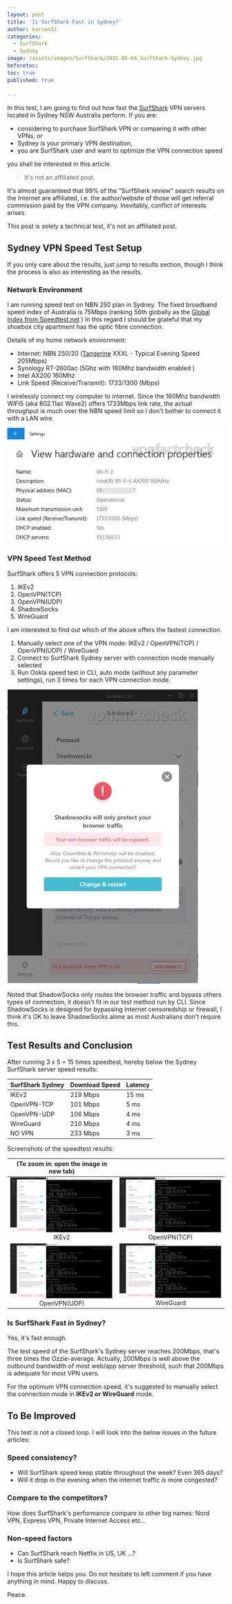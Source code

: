 ```yaml
---
layout: post
title: 'Is SurfShark Fast in Sydney?'
author: karson33
categories:
  - SurfShark
  - Sydney
image: /assets/images/SurfShark/2021-05-04_SurfShark-Sydney.jpg
beforetoc: 
toc: true
published: true

---
```


In this test, I am going to find out how fast the [SurfShark](https://surfshark.com/) VPN servers located in Sydney NSW Australia perform. If you are:

* considering to purchase SurfShark VPN or comparing it with other VPNs, or 
* Sydney is your primary VPN destination, 
* you are SurfShark user and want to optimize the VPN connection speed

you shall be interested in this article. 

> It's not an affiliated post.

It's almost guaranteed that 99% of the "SurfShark review" search results on the Internet are affiliated, i.e. the author/website of those will get referral commission paid by the VPN company. Inevitably, conflict of interests arises.

This post is solely a technical test, it's not an affiliated post.

## Sydney VPN Speed Test Setup

If you only care about the results, just jump to results section, though I think the process is also as interesting as the results.

### Network Environment

I am running speed test on NBN 250 plan in Sydney. The fixed broadband speed index of Australia is 75Mbps (ranking 56th globally as the [Global Index from Speedtest.net](https://www.speedtest.net/global-index) ) In this regard I should be grateful that my shoebox city apartment has the optic fibre connection. 

Details of my home network environment:

* Internet: NBN 250/20 ([Tangerine](https://www.tangerinetelecom.com.au) XXXL - Typical Evening Speed 205Mbps)
* Synology RT-2600ac (5Ghz with 160Mhz bandwidth enabled )
* Intel AX200 160Mhz
* Link Speed (Receive/Transmit): 1733/1300 (Mbps)

I wirelessly connect my computer to internet. Since the 160Mhz bandwidth WIFI5 (aka 802.11ac Wave2) offers 1733Mbps link rate, the actual throughput is much over the NBN speed limit so I don't bother to connect it with a LAN wire.

![Connection link rate when doing the test](../assets/images/SurfShark/2021-05-04_AX200.jpg)

### VPN Speed Test Method

SurfShark offers 5 VPN connection protocols: 

1. IKEv2
2. OpenVPN(TCP)
3. OpenVPN(UDP)
4. ShadowSocks
4. WireGuard

I am interested to find out which of the above offers the fastest connection.

1. Manually select one of the VPN mode: IKEv2 / OpenVPN(TCP) / OpenVPN(UDP) / WireGuard
2. Connect to SurfShark Sydney server with connection mode manually selected
3. Run Ookla speed test in CLI, auto mode (without any parameter settings), run 3 times for each VPN connection mode.

![SurfShark-ShadowSocks-Warning](../assets/images/SurfShark/2021-05-04_SurfShark-SS-Warning.jpg)

Noted that ShadowSocks only routes the browser traffic and bypass others types of connection, it doesn't fit in our test method run by CLI. Since ShadowSocks is designed for bypassing Internet censoredship or firewall, I think it's OK to leave ShadowSocks alone as most Australians don't require this. 

## Test Results and Conclusion

After running 3 x 5 = 15 times speedtest, hereby below the Sydney SurfShark server speed results:

| SurfShark Sydney | Download Speed | Latency |
|------------------|----------------|---------|
| IKEv2            | 219 Mbps       | 15 ms   |
| OpenVPN-TCP      | 101 Mbps       | 5 ms    |
| OpenVPN-UDP      | 106 Mbps       | 4 ms    |
| WireGuard        | 210 Mbps       | 4 ms    |
| NO VPN           | 233 Mbps       | 3 ms    |

Screenshots of the speedtest results:

| (To zoom in: open the image in new tab) |              |
|:--------------:|:--------------:|
| ![SurfShark Sydney IKEV2 Speedtest Results](../assets/images/SurfShark/2021-05-04_SurfShark-SYD-IKEV2.jpg)IKEv2        | ![SurfShark Sydney OpenVPN(TCP) Speedtest Results](../assets/images/SurfShark/2021-05-04_SurfShark-SYD-OpenVPNTCP.jpg)OpenVPN(TCP) |
| ![SurfShark Sydney OpenVPN(UDP) Speedtest Results](../assets/images/SurfShark/2021-05-04_SurfShark-SYD-OpenVPNUDP.jpg)OpenVPN(UDP) | ![SurfShark Sydney Wireguard Speedtest Results](../assets/images/SurfShark/2021-05-04_SurfShark-SYD-WIREGUARD.jpg)WireGuard    |


### Is SurfShark Fast in Sydney?

Yes, it's fast enough.

The test speed of the SurfShark's Sydney server reaches 200Mbps, that's three times the Ozzie-average. Actually, 200Mbps is well above the outbound bandwidth of most web/app server threshold, such that 200Mbps is adequate for most VPN users.

For the optimum VPN connection speed, it's suggested to manually select the connection mode in **IKEv2 or WireGuard** mode.

## To Be Improved

This test is not a closed loop. I will look into the below issues in the future articles:

### Speed consistency?

* Will SurfShark speed keep stable throughout the week? Even 365 days?
* Will it drop in the evening when the internet traffic is more congested?

### Compare to the competitors?

How does SurfShark's performance compare to other big names: Nord VPN, Express VPN, Private Internet Access etc...

### Non-speed factors

* Can SurfShark reach Netflix in US, UK ...?
* Is SurfShark safe?

I hope this article helps you. Do not hesitate to left comment if you have anything in mind. Happy to discuss.

Peace.
